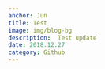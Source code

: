 ```yaml
---
anchor: Jun
title: Test 
image: img/blog-bg
description:  Test update
date: 2018.12.27
category: Github
---
```



